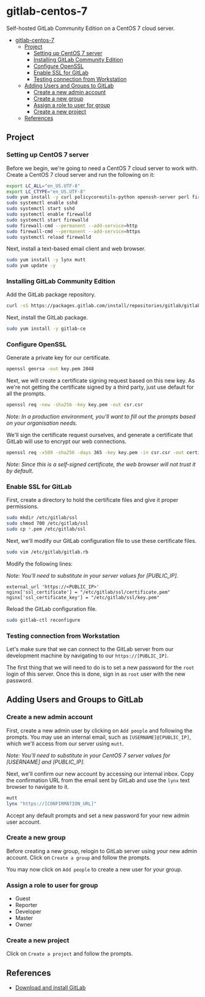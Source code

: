 # gitlab-centos-7

Self-hosted GitLab Community Edition on a CentOS 7 cloud server.

<!-- TOC -->

- [gitlab-centos-7](#gitlab-centos-7)
  - [Project](#project)
    - [Setting up CentOS 7 server](#setting-up-centos-7-server)
    - [Installing GitLab Community Edition](#installing-gitlab-community-edition)
    - [Configure OpenSSL](#configure-openssl)
    - [Enable SSL for GitLab](#enable-ssl-for-gitlab)
    - [Testing connection from Workstation](#testing-connection-from-workstation)
  - [Adding Users and Groups to GitLab](#adding-users-and-groups-to-gitlab)
    - [Create a new admin account](#create-a-new-admin-account)
    - [Create a new group](#create-a-new-group)
    - [Assign a role to user for group](#assign-a-role-to-user-for-group)
    - [Create a new project](#create-a-new-project)
  - [References](#references)

<!-- /TOC -->

## Project

### Setting up CentOS 7 server

Before we begin, we're going to need a CentOS 7 cloud server to work with. Create a CentOS 7 cloud server and run the following on it:

```bash
export LC_ALL="en_US.UTF-8"
export LC_CTYPE="en_US.UTF-8"
sudo yum install -y curl policycoreutils-python openssh-server perl firewalld
sudo systemctl enable sshd
sudo systemctl start sshd
sudo systemctl enable firewalld
sudo systemctl start firewalld
sudo firewall-cmd --permanent --add-service=http
sudo firewall-cmd --permanent --add-service=https
sudo systemctl reload firewalld
```

Next, install a text-based email client and web browser.

```bash
sudo yum install -y lynx mutt
sudo yum update -y
```

### Installing GitLab Community Edition

Add the GitLab package repository.

```bash
curl -sS https://packages.gitlab.com/install/repositories/gitlab/gitlab-ce/script.rpm.sh | sudo bash
```

Next, install the GitLab package.

```bash
sudo yum install -y gitlab-ce
```

### Configure OpenSSL

Generate a private key for our certificate.

```bash
openssl genrsa -out key.pem 2048
```

Next, we will create a certificate signing request based on this new key. As we're not getting the certificate signed by a third party, just use default for all the prompts.

```bash
openssl req -new -sha256 -key key.pem -out csr.csr
```

*Note: In a production environment, you'll want to fill out the prompts based on your organisation needs.*

We'll sign the certificate request ourselves, and generate a certificate that GitLab will use to encrypt our web connections.

```bash
openssl req -x509 -sha256 -days 365 -key key.pem -in csr.csr -out certificate.pem
```

*Note: Since this is a self-signed certificate, the web browser will not trust it by default.*

### Enable SSL for GitLab

First, create a directory to hold the certificate files and give it proper permissions.

```bash
sudo mkdir /etc/gitlab/ssl
sudo chmod 700 /etc/gitlab/ssl
sudo cp *.pem /etc/gitlab/ssl
```

Next, we'll modify our GitLab configuration file to use these certificate files.

```bash
sudo vim /etc/gitlab/gitlab.rb
```

Modify the following lines:

*Note: You'll need to substitute in your server values for [PUBLIC_IP].*

```
external_url 'https://<PUBLIC_IP>'
nginx['ssl_certificate'] = "/etc/gitlab/ssl/certificate.pem"
nginx['ssl_certificate_key'] = "/etc/gitlab/ssl/key.pem"
```

Reload the GitLab configuration file.

```bash
sudo gitlab-ctl reconfigure
```

### Testing connection from Workstation

Let's make sure that we can connect to the GitLab server from our development machine by navigating to our `https://[PUBLIC_IP]`.

The first thing that we will need to do is to set a new password for the `root` login of this server. Once this is done, sign in as `root` user with the new password.

## Adding Users and Groups to GitLab

### Create a new admin account

First, create a new admin user by clicking on `Add people` and following the prompts. You may use an internal email, such as `[USERNAME]@[PUBLIC_IP]`, which we'll access from our server using `mutt`.

*Note: You'll need to substitute in your CentOS 7 server values for [USERNAME] and [PUBLIC_IP].*

Next, we'll confirm our new account by accessing our internal inbox. Copy the confirmation URL from the email sent by GitLab and use the `lynx` text browser to navigate to it.

```bash
mutt
lynx "https://[CONFIRMATION_URL]"
```

Accept any default prompts and set a new password for your new admin user account.

### Create a new group

Before creating a new group, relogin to GitLab server using your new admin account. Click on `Create a group` and follow the prompts.

You may now click on `Add people` to create a new user for your group.

### Assign a role to user for group

* Guest
* Reporter
* Developer
* Master
* Owner

### Create a new project

Click on `Create a project` and follow the prompts.

## References

* [Download and install GitLab](https://about.gitlab.com/install/#centos-7?version=ce)